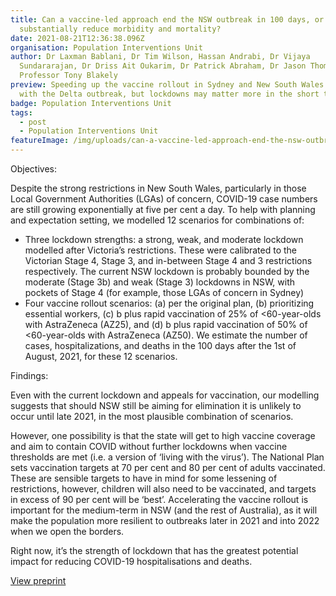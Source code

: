 ```yaml
---
title: Can a vaccine-led approach end the NSW outbreak in 100 days, or at least
  substantially reduce morbidity and mortality?
date: 2021-08-21T12:36:38.096Z
organisation: Population Interventions Unit
author: Dr Laxman Bablani, Dr Tim Wilson, Hassan Andrabi, Dr Vijaya
  Sundararajan, Dr Driss Ait Oukarim, Dr Patrick Abraham, Dr Jason Thompson,
  Professor Tony Blakely
preview: Speeding up the vaccine rollout in Sydney and New South Wales helps
  with the Delta outbreak, but lockdowns may matter more in the short term
badge: Population Interventions Unit
tags:
  - post
  - Population Interventions Unit
featureImage: /img/uploads/can-a-vaccine-led-approach-end-the-nsw-outbreak-in-100-days-or-at-least-substantially-reduce-morbidity-and-mortality.jpeg
---
```

Objectives: 

Despite the strong restrictions in New South Wales, particularly in those Local Government Authorities (LGAs) of concern, COVID-19 case numbers are still growing exponentially at five per cent a day.
To help with planning and expectation setting, we modelled 12 scenarios for combinations of:
* Three lockdown strengths: a strong, weak, and moderate lockdown modelled after Victoria’s restrictions. These were calibrated to the Victorian Stage 4, Stage 3, and in-between Stage 4 and 3 restrictions respectively. The current NSW lockdown is probably bounded by the moderate (Stage 3b) and weak (Stage 3) lockdowns in NSW, with pockets of Stage 4 (for example, those LGAs of concern in Sydney)
* Four vaccine rollout scenarios: (a) per the original plan, (b) prioritizing essential workers, (c) b plus rapid vaccination of 25% of <60-year-olds with AstraZeneca (AZ25), and (d) b plus rapid vaccination of 50% of <60-year-olds with AstraZeneca (AZ50). We estimate the number of cases, hospitalizations, and deaths in the 100 days after the 1st of August, 2021, for these 12 scenarios.



Findings: 

Even with the current lockdown and appeals for vaccination, our modelling suggests that should NSW still be aiming for elimination it is unlikely to occur until late 2021, in the most plausible combination of scenarios.

However, one possibility is that the state will get to high vaccine coverage and aim to contain COVID without further lockdowns when vaccine thresholds are met (i.e. a version of ‘living with the virus’).
The National Plan sets vaccination targets at 70 per cent and 80 per cent of adults vaccinated. These are sensible targets to have in mind for some lessening of restrictions, however, children will also need to be vaccinated, and targets in excess of 90 per cent will be ‘best’. Accelerating the vaccine rollout is important for the medium-term in NSW (and the rest of Australia), as it will make the population more resilient to outbreaks later in 2021 and into 2022 when we open the borders.

Right now, it’s the strength of lockdown that has the greatest potential impact for reducing COVID-19 hospitalisations and deaths.

<a href="https://www.medrxiv.org/content/10.1101/2021.08.18.21262252v1" target="_blank">
View preprint
</a>
